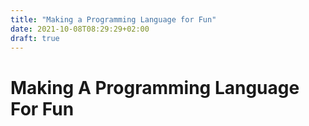 ```yaml
---
title: "Making a Programming Language for Fun"
date: 2021-10-08T08:29:29+02:00
draft: true
---
```


# Making A Programming Language For Fun

